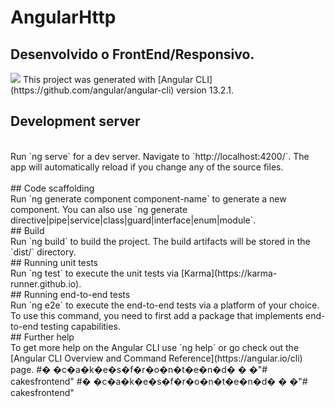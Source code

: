 # AngularHttp

## Desenvolvido o FrontEnd/Responsivo.

<img src="https://github.com/willhalen/cakesfrontend/blob/main/src/assets/img/cakehome1.png">
This project was generated with [Angular CLI](https://github.com/angular/angular-cli) version 13.2.1.


## Development server
<br />
Run `ng serve` for a dev server. Navigate to `http://localhost:4200/`. The app will automatically reload if you change any of the source files.<br />
<br />
## Code scaffolding
<br />
Run `ng generate component component-name` to generate a new component. You can also use `ng generate directive|pipe|service|class|guard|interface|enum|module`.
<br />
## Build
<br />
Run `ng build` to build the project. The build artifacts will be stored in the `dist/` directory.
<br />
## Running unit tests
<br />
Run `ng test` to execute the unit tests via [Karma](https://karma-runner.github.io).
<br />
## Running end-to-end tests
<br />
Run `ng e2e` to execute the end-to-end tests via a platform of your choice. To use this command, you need to first add a package that implements end-to-end testing capabilities.
<br />
## Further help
<br />
To get more help on the Angular CLI use `ng help` or go check out the [Angular CLI Overview and Command Reference](https://angular.io/cli) page.
#� �c�a�k�e�s�f�r�o�n�t�e�n�d�
�
�"# cakesfrontend" 
#� �c�a�k�e�s�f�r�o�n�t�e�n�d�
�
�"# cakesfrontend" 
